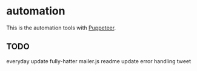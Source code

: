 
# automation
This is the automation tools with [Puppeteer](https://pptr.dev/).

## TODO
everyday
    update fully-hatter mailer.js
    readme update
    error handling
    tweet
